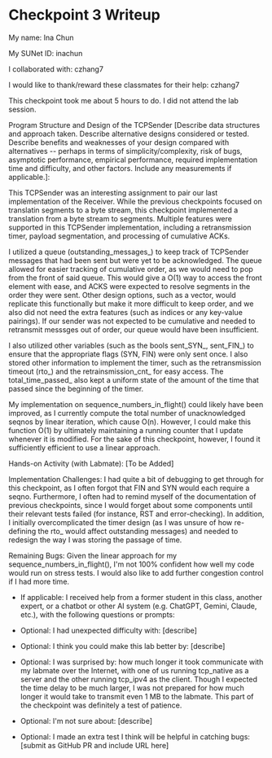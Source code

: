Checkpoint 3 Writeup
====================

My name: Ina Chun

My SUNet ID: inachun

I collaborated with: czhang7

I would like to thank/reward these classmates for their help: czhang7

This checkpoint took me about 5 hours to do. I did not attend the lab session.

Program Structure and Design of the TCPSender [Describe data
structures and approach taken. Describe alternative designs considered
or tested.  Describe benefits and weaknesses of your design compared
with alternatives -- perhaps in terms of simplicity/complexity, risk
of bugs, asymptotic performance, empirical performance, required
implementation time and difficulty, and other factors. Include any
measurements if applicable.]: 

This TCPSender was an interesting assignment to pair our last implementation of the Receiver.
While the previous checkpoints focused on translatin segments to a byte stream, this 
checkpoint implemented a translation from a byte stream to segments. Multiple features were 
supported in this TCPSender implementation, including a retransmission timer, payload segmentation, 
and processing of cumulative ACKs.

I utilized a queue (outstanding_messages_) to keep track of TCPSender messages that had been
sent but were yet to be acknowledged. The queue allowed for easier tracking of cumulative order, 
as we would need to pop from the front of said queue. This would give a O(1) way to access
the front element with ease, and ACKS were expected to resolve segments in the order they were 
sent. Other design options, such as a vector, would replicate this functionally but make it more 
difficult to keep order, and we also did not need the extra features (such as indices or any key-value 
pairings). If our sender was not expected to be cumulative and needed to retransmit
messsges out of order, our queue would have been insufficient.

I also utilized other variables (such as the bools sent_SYN_, sent_FIN_) to ensure that the appropriate 
flags (SYN, FIN) were only sent once. I also stored other information to implement
the timer, such as the retransmission timeout (rto_) and the retrainsmission_cnt_ for easy access.
The total_time_passed_ also kept a uniform state of the amount of the time that passed since the 
beginning of the timer. 

My implementation on sequence_numbers_in_flight() could likely have been improved, as I 
currently compute the total number of unacknowledged seqnos by linear iteration, which cause O(n). 
However, I could make this function O(1) by ultimately maintaining a running counter that
I update whenever it is modified. For the sake of this checkpoint, however, I found it sufficiently
efficient to use a linear approach.

Hands-on Activity (with Labmate):
[To be Added]

Implementation Challenges:
I had quite a bit of debugging to get through for this checkpoint, as I often forgot that 
FIN and SYN would each require a seqno. Furthermore, I often had to remind myself of the documentation
of previous checkpoints, since I would forget about some components until their relevant tests failed 
(for instance, RST and error-checking). In addition, I initially overcomplicated the timer design (as I was 
unsure of how re-defining the rto_ would affect outstanding messages) and needed to redesign the way I was
storing the passage of time.

Remaining Bugs:
Given the linear approach for my sequence_numbers_in_flight(), I'm not 100% confident how 
well my code would run on stress tests. I would also like to add further congestion control 
if I had more time.

- If applicable: I received help from a former student in this class,
  another expert, or a chatbot or other AI system (e.g. ChatGPT,
  Gemini, Claude, etc.), with the following questions or prompts:
  

- Optional: I had unexpected difficulty with: [describe]

- Optional: I think you could make this lab better by: [describe]

- Optional: I was surprised by: how much longer it took communicate with my labmate over the 
Internet, with one of us running tcp_native as a server and the other running tcp_ipv4 as the
client. Though I expected the time delay to be much larger, I was not prepared for how much 
longer it would take to transmit even 1 MB to the labmate. This part of the checkpoint was definitely
a test of patience.

- Optional: I'm not sure about: [describe]

- Optional: I made an extra test I think will be helpful in catching bugs: [submit as GitHub PR
  and include URL here]
